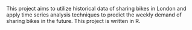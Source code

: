 This project aims to utilize historical data of sharing bikes in London and apply time series analysis techniques to predict the weekly demand of sharing bikes in the future. This project is written in R. 
